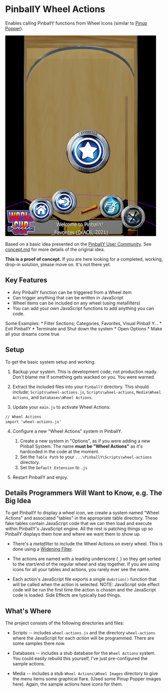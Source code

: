 # PinballY Wheel Actions

Enables calling PinballY functions from Wheel Icons (similar to [Pinup Popper](https://www.nailbuster.com/wikipinup/doku.php?id=start)).

![Wheel Actions](wheel-actions.png)

Based on a basic idea presented on the [PinballY User Community](https://www.facebook.com/groups/781499215682063/?multi_permalinks=1065515423947106&notif_id=1614013597614579&notif_t=feedback_reaction_generic&ref=notif). See [concept.md](concept.md) for more details of the original idea.

**This is a proof of concept.** If you are here looking for a completed, working,
drop-in solution, please move on. It's not there yet.

## Key Features

* Any PinballY function can be triggered from a Wheel item
* Can trigger anything that can be written in JavaScript
* Wheel items can be included on any wheel (using metafilters)
* You can add your own JavaScript functions to add anything you can code.

Some Examples:
    * Filter Sections; Categories, Favorites, Visual Pinball Y...
    * Exit PinballY
    * Terminate and Shut down the system
    * Open Options
    * Make all your dreams come true

## Setup

To get the basic system setup and working.

1. Backup your system. This is development code, not production ready. Don't blame me if something gets wacked on you. You were warned.

2. Extract the included files into your `PinballY` directory. This should include; `Scripts\wheel-actions.js`, `Scripts\wheel-actions`, `Media\Wheel Actions`, and `Databases\Wheel Actions`.

3. Update your `main.js` to activate Wheel Actions:

```
// Wheel Actions
import 'wheel-actions.js'
```

4. Configure a new "Wheel Actions" system in PinballY. 
    1. Create a new system in "Options", as if you were adding a new Pinball System. The name **must be "Wheel Actions"** as it's hardcoded in the code at the moment.
    2. Set the `Table Path` to your `...\PinballY\Scripts\wheel-actions` directory.
    3. Set the `Default Extension` to `.js`

5. Restart PinballY and enjoy.

## Details Programmers Will Want to Know, e.g. The Big Idea

To get PinballY to display a wheel icon, we create a system named "Wheel Actions" and associated "tables" in the appropriate table directory. These fake tables contain JavaScript code that we can then load and execute within PinballY's JavaScript engine. All the rest is patching things up so PinballY displays them how and where we want them to show up.

* There's a *metafilter* to include the Wheel Actions on every wheel. This is done using a [Widening Filter](http://mjrnet.org/pinscape/downloads/PinballY/Help/MetaFilters.html).

* The actions are named with a leading underscore (`_`) so they get sorted to the start/end of the regular wheel and stay together. If you are using icons for all your tables and actions, you rarely ever see the name.

* Each action's JavaScript file exports a single `doAction()` function that will be called when the action is selected. NOTE: JavaScript side effect code will be run the first time the action is chosen and the JavaScript code is loaded. Side Effects are typically bad things.

## What's Where

The project consists of the following directories and files:

* Scripts -- includes `wheel-actions.js` and the directory `wheel-actions` where the JavaScript for each *action* will be programmed. There are some samples there now.

* Databases -- includes a stub database for the `Wheel Actions` system. You could easily rebuild this yourself, I've just pre-configured the sample actions.

* Media -- includes a stub `Wheel Actions\Wheel Images` directory to give the menu items some graphical flare. (Used some Pinup Popper images here). Again, the sample actions have icons for them.

